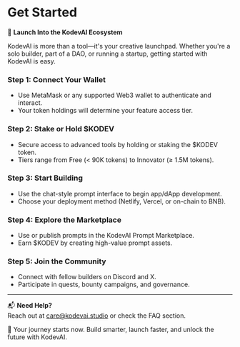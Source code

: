 # Get Started

🚀 **Launch Into the KodevAI Ecosystem**

KodevAI is more than a tool—it's your creative launchpad. Whether you're a solo builder, part of a DAO, or running a startup, getting started with KodevAI is easy.

### Step 1: Connect Your Wallet

* Use MetaMask or any supported Web3 wallet to authenticate and interact.
* Your token holdings will determine your feature access tier.

### Step 2: Stake or Hold $KODEV

* Secure access to advanced tools by holding or staking the $KODEV token.
* Tiers range from Free (< 90K tokens) to Innovator (≥ 1.5M tokens).

### Step 3: Start Building

* Use the chat-style prompt interface to begin app/dApp development.
* Choose your deployment method (Netlify, Vercel, or on-chain to BNB).

### Step 4: Explore the Marketplace

* Use or publish prompts in the KodevAI Prompt Marketplace.
* Earn $KODEV by creating high-value prompt assets.

### Step 5: Join the Community

* Connect with fellow builders on Discord and X.
* Participate in quests, bounty campaigns, and governance.

***

📬 **Need Help?**\
Reach out at [care@kodevai.studio](mailto:care@kodevai.studio) or check the FAQ section.

🎉 Your journey starts now. Build smarter, launch faster, and unlock the future with KodevAI.
